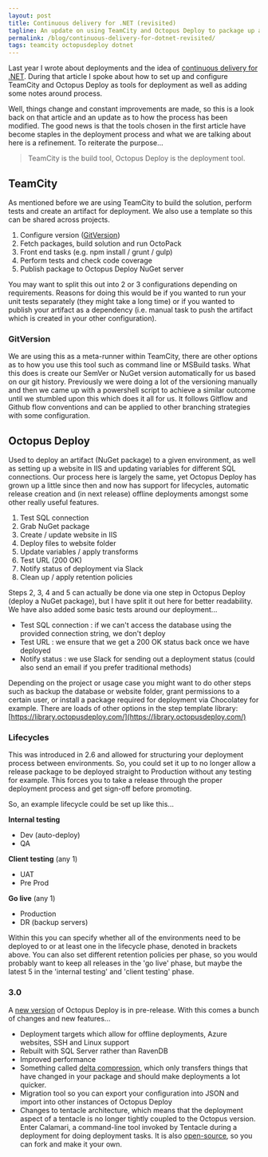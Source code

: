 ```yaml
---
layout: post
title: Continuous delivery for .NET (revisited)
tagline: An update on using TeamCity and Octopus Deploy to package up and deploy applications.
permalink: /blog/continuous-delivery-for-dotnet-revisited/
tags: teamcity octopusdeploy dotnet
---
```


Last year I wrote about deployments and the idea of [continuous delivery for .NET](/blog/continuous-delivery-for-dotnet/). During that article I spoke about how to set up and configure TeamCity and Octopus Deploy as tools for deployment as well as adding some notes around process. 

Well, things change and constant improvements are made, so this is a look back on that article and an update as to how the process has been modified. The good news is that the tools chosen in the first article have become staples in the deployment process and what we are talking about here is a refinement. To reiterate the purpose... 

> TeamCity is the build tool, Octopus Deploy is the deployment tool.

## TeamCity

As mentioned before we are using TeamCity to build the solution, perform tests and create an artifact for deployment. We also use a template so this can be shared across projects.

1. Configure version ([GitVersion](https://github.com/GitTools/GitVersion))
2. Fetch packages, build solution and run OctoPack
3. Front end tasks (e.g. npm install / grunt / gulp)
4. Perform tests and check code coverage
5. Publish package to Octopus Deploy NuGet server

You may want to split this out into 2 or 3 configurations depending on requirements. Reasons for doing this would be if you wanted to run your unit tests separately (they might take a long time) or if you wanted to publish your artifact as a dependency (i.e. manual task to push the artifact which is created in your other configuration). 

### GitVersion

We are using this as a meta-runner within TeamCity, there are other options as to how you use this tool such as command line or MSBuild tasks. What this does is create our SemVer or NuGet version automatically for us based on our git history. Previously we were doing a lot of the versioning manually and then we came up with a powershell script to achieve a similar outcome until we stumbled upon this which does it all for us. It follows Gitflow and Github flow conventions and can be applied to other branching strategies with some configuration.  

## Octopus Deploy

Used to deploy an artifact (NuGet package) to a given environment, as well as setting up a website in IIS and updating variables for different SQL connections. Our process here is largely the same, yet Octopus Deploy has grown up a little since then and now has support for lifecycles, automatic release creation and (in next release) offline deployments amongst some other really useful features.

1. Test SQL connection
2. Grab NuGet package
3. Create / update website in IIS
4. Deploy files to website folder
5. Update variables / apply transforms
6. Test URL (200 OK)
7. Notify status of deployment via Slack
8. Clean up / apply retention policies

Steps 2, 3, 4 and 5 can actually be done via one step in Octopus Deploy (deploy a NuGet package), but I have split it out here for better readability. We have also added some basic tests around our deployment...

- Test SQL connection : if we can't access the database using the provided connection string, we don't deploy
- Test URL : we ensure that we get a 200 OK status back once we have deployed
- Notify status : we use Slack for sending out a deployment status (could also send an email if you prefer traditional methods)

Depending on the project or usage case you might want to do other steps such as backup the database or website folder, grant permissions to a certain user, or install a package required for deployment via Chocolatey for example. There are loads of other options in the step template library: [https://library.octopusdeploy.com/](https://library.octopusdeploy.com/)

### Lifecycles

This was introduced in 2.6 and allowed for structuring your deployment process between environments. So, you could set it up to no longer allow a release package to be deployed straight to Production without any testing for example. This forces you to take a release through the proper deployment process and get sign-off before promoting.

So, an example lifecycle could be set up like this...

**Internal testing**

- Dev (auto-deploy)
- QA

**Client testing** (any 1)

- UAT
- Pre Prod

**Go live** (any 1)

- Production
- DR (backup servers)

Within this you can specify whether all of the environments need to be deployed to or at least one in the lifecycle phase, denoted in brackets above. You can also set different retention policies per phase, so you would probably want to keep all releases in the 'go live' phase, but maybe the latest 5 in the 'internal testing' and 'client testing' phase. 

### 3.0

A [new version](http://octopusdeploy.com/blog/octopus-3.0-pre-release-is-here) of Octopus Deploy is in pre-release. With this comes a bunch of changes and new features...

- Deployment targets which allow for offline deployments, Azure websites, SSH and Linux support
- Rebuilt with SQL Server rather than RavenDB 
- Improved performance
- Something called [delta compression](http://octopusdeploy.com/blog/the-octopus-deploy-3.0-time-saver-delta-compression), which only transfers things that have changed in your package and should make deployments a lot quicker. 
- Migration tool so you can export your configuration into JSON and import into other instances of Octopus Deploy
- Changes to tentacle architecture, which means that the deployment aspect of a tentacle is no longer tightly coupled to the Octopus version. Enter Calamari, a command-line tool invoked by Tentacle during a deployment for doing deployment tasks. It is also [open-source](https://github.com/OctopusDeploy/Calamari), so you can fork and make it your own.